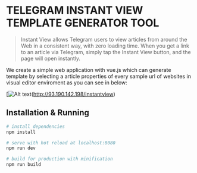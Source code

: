 # TELEGRAM INSTANT VIEW TEMPLATE GENERATOR TOOL

> Instant View allows Telegram users to view articles from around the Web in a consistent way, with zero loading time. When you get a link to an article via Telegram, simply tap the Instant View button, and the page will open instantly.

We create a simple web application with vue.js which can generate template by selecting a article properties of every sample url of websites in visual editor enviroment as you can see in below:

[![Alt text](https://www.dropbox.com/s/jyi7cid7nzeb7dt/Screen%20Shot%202017-06-30%20at%201.21.17%20AM.png?dl=0)(http://93.190.142.198/instantview)

## Installation & Running

``` bash
# install dependencies
npm install

# serve with hot reload at localhost:8080
npm run dev

# build for production with minification
npm run build

```
